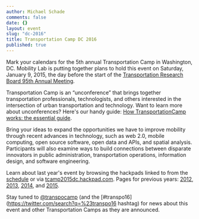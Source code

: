 ```yaml
---
author: Michael Schade
comments: false
date: {}
layout: event
slug: "dc-2016"
title: Transportation Camp DC 2016 
published: true
---
```

Mark your calendars for the 5th annual Transportation Camp in Washington, DC. Mobility Lab is putting together plans to hold this event on Saturday, January 9, 2015, the day before the start of the [Transportation Research Board 95th Annual Meeting](http://www.trb.org/AnnualMeeting/AnnualMeeting.aspx). 

Transportation Camp is an “unconference” that brings together transportation professionals, technologists, and others interested in the intersection of urban transportation and technology. Want to learn more about unconferences? Here's our handy guide: [How TransportationCamp works: the essential guide](http://transportationcamp.org/2011/02/how-transportationcamp-works-the-essential-guide/).

Bring your ideas to expand the opportunities we have to improve mobility through recent advances in technology, such as web 2.0, mobile computing, open source software, open data and APIs, and spatial analysis. Participants will also examine ways to build connections between disparate innovators in public administration, transportation operations, information design, and software engineering. 

Learn about last year's event by browsing the hackpads linked to from the [schedule](http://transportationcamp.org/events/dc-2015/schedule.html) or via [tcamp2015dc.hackpad.com](https://tcamp2015dc.hackpad.com/). Pages for previous years: [2012](http://transportationcamp.org/events/dc/), [2013](http://transportationcamp.org/events/dc-2013/), [2014](http://transportationcamp.org/events/dc-2014/), and [2015](http://transportationcamp.org/events/dc-2015/). 

Stay tuned to [@transpocamp](https://twitter.com/transpocamp) (and the [#transpo16](https://twitter.com/search?q=%23transpo16 hashtag) for news about this event and other Transportation Camps as they are announced.
 